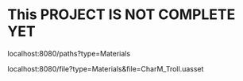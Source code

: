 # This PROJECT IS NOT COMPLETE YET

localhost:8080/paths?type=Materials

localhost:8080/file?type=Materials&file=CharM_Troll.uasset
